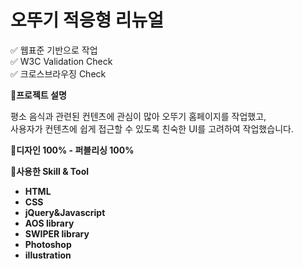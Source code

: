 # 오뚜기 적응형 리뉴얼

✅ 웹표준 기반으로 작업<br>
✅ W3C Validation Check<br>
✅ 크로스브라우징 Check<br>

📝**프로젝트 설명**

평소 음식과 관련된 컨텐츠에 관심이 많아 오뚜기 홈페이지를 작업했고,<br>
사용자가 컨텐츠에 쉽게 접근할 수 있도록 친숙한 UI를 고려하여 작업했습니다.

📝**디자인 100% - 퍼블리싱 100%**

📝**사용한 Skill & Tool**

- **HTML**
- **CSS**
- **jQuery&Javascript**
- **AOS library**
- **SWIPER library**
- **Photoshop**
- **illustration**
